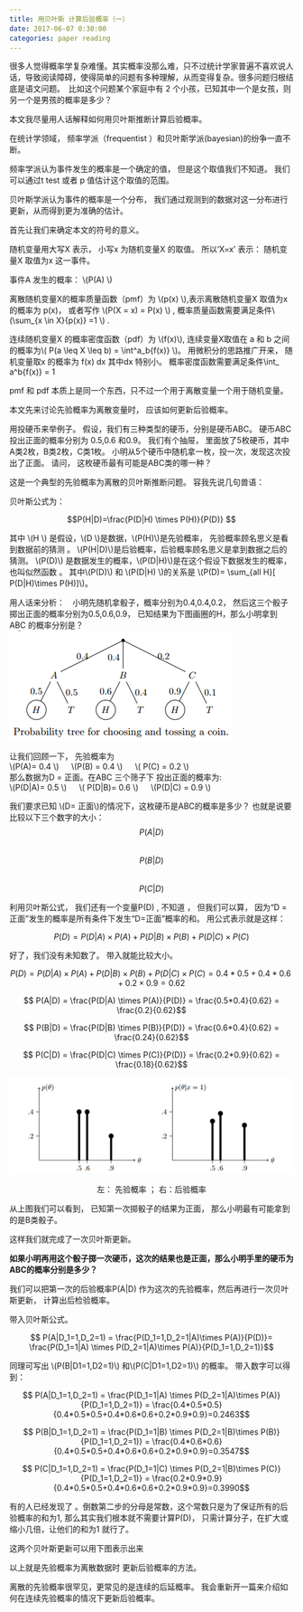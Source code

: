 ```yaml
---
title: 用贝叶斯 计算后验概率（一）
date: 2017-06-07 0:30:00
categories: paper reading
---
```


 
很多人觉得概率学复杂难懂。其实概率没那么难，只不过统计学家普遍不喜欢说人话，导致阅读障碍，使得简单的问题有多种理解，从而变得复杂。很多问题归根结底是语文问题。　比如这个问题某个家庭中有 2 个小孩，已知其中一个是女孩，则另一个是男孩的概率是多少？　

本文我尽量用人话解释如何用贝叶斯推断计算后验概率。　

在统计学领域， 频率学派（frequentist ）和贝叶斯学派(bayesian)的纷争一直不断。 

频率学派认为事件发生的概率是一个确定的值， 但是这个取值我们不知道。 我们可以通过t test 或者 p 值估计这个取值的范围。

贝叶斯学派认为事件的概率是一个分布， 我们通过观测到的数据对这一分布进行更新，从而得到更为准确的估计。

首先让我们来确定本文的符号的意义。

随机变量用大写X 表示， 小写x 为随机变量X 的取值。 所以‘X=x’ 表示： 随机变量X 取值为x 这一事件。

事件A 发生的概率： \\(P(A) \\)

离散随机变量X的概率质量函数（pmf）为 \\(p(x) \\),表示离散随机变量X 取值为x 的概率为 p(x)， 或者写作 \\(P(X = x) = P(x) \\) , 概率质量函数需要满足条件\\(\sum_{x \in X}{p(x)}  =1 \\)  .

连续随机变量X 的概率密度函数（pdf）为 \\(f(x)\\), 连续变量X取值在 a 和 b 之间的概率为\\( P(a \leq X \leq b) = \int^a_b{f(x)} \\)。 用微积分的思路推广开来， 随机变量取x 的概率为 f(x) dx 其中dx 特别小。 概率密度函数需要满足条件\int_ a^b{f(x)}  = 1 

pmf 和 pdf 本质上是同一个东西，只不过一个用于离散变量一个用于随机变量。 

本文先来讨论先验概率为离散变量时， 应该如何更新后验概率。

用投硬币来举例子。 假设，我们有三种类型的硬币，分别是硬币ABC。 硬币ABC投出正面的概率分别为 0.5,0.6 和0.9。 我们有个抽屉， 里面放了5枚硬币，其中A类2枚，B类2枚，C类1枚。 小明从5个硬币中随机拿一枚，投一次，发现这次投出了正面。 请问， 这枚硬币最有可能是ABC类的哪一种？

这是一个典型的先验概率为离散的贝叶斯推断问题。 容我先说几句兽语：

贝叶斯公式为：

$$P(H|D)=\frac{P(D|H) \times P(H)}{P(D)} $$  

其中 \\(H \\) 是假设，\\(D \\)是数据，\\(P(H)\\)是先验概率，
先验概率顾名思义是看到数据前的猜测 。 \\(P(H|D)\\)是后验概率，后验概率顾名思义是拿到数据之后的猜测。 \\(P(D)\\) 是数据发生的概率，\\(P(D|H)\\)是在这个假设下数据发生的概率，也叫似然函数 。 
其中\\(P(D)\\) 和 \\(P(D|H) \\)的关系是 \\(P(D)= \sum_{all H}[ P(D|H)\times P(H)]\\)。

用人话来分析：　小明先随机拿骰子，概率分别为0.4,0.4,0.2， 然后这三个骰子掷出正面的概率分别为0.5,0.6,0.9， 已知结果为下图画圈的H，那么小明拿到ABC 的概率分别是？
![image](/images/bayesian-image1.png)  
 

让我们回顾一下， 先验概率为  
\\(P(A)= 0.4 \\)  &emsp;   \\(P(B) = 0.4  \\)   &emsp;  \\( P(C) = 0.2  \\)     
那么数据为D = 正面。在ABC 三个筛子下 投出正面的概率为:  
\\(P(D|A)= 0.5  \\)  &emsp;
\\( P(D|B)= 0.6  \\)  &emsp;
\\(P(D|C) = 0.9  \\)

我们要求已知 \\(D= 正面\\)的情况下，这枚硬币是ABC的概率是多少？ 也就是说要比较以下三个数字的大小：  
$$  P(A|D)$$  
$$  P(B|D) $$  
$$  P(C|D) $$  

利用贝叶斯公式， 我们还有一个变量P(D) , 不知道 ， 但我们可以算， 因为“D = 正面”发生的概率是所有条件下发生“D=正面”概率的和。 用公式表示就是这样：  

$$   P(D) = P(D|A) \times P(A) + P(D|B)\times P(B) +P(D|C)\times P(C)  $$  

好了，我们没有未知数了。 带入就能比较大小。  

$$ P(D) = P(D|A) \times P(A) + P(D|B)\times P(B) +P(D|C)\times P(C) = 0.4*0.5+0.4*0.6+0.2×0.9= 0.62$$  

$$ P(A|D)  = \frac{P(D|A) \times P(A)}{P(D)} = \frac{0.5*0.4}{0.62} = \frac{0.2}{0.62}$$   

$$  P(B|D)  = \frac{P(D|B) \times P(B)}{P(D)} = \frac{0.6*0.4}{0.62} = \frac{0.24}{0.62}$$   

$$  P(C|D)  = \frac{P(D|C) \times P(C)}{P(D)} = \frac{0.2*0.9}{0.62} = \frac{0.18}{0.62}$$   

![image](/images/bayesian-image2.png)  
 
<div style="text-align:center;" >左： 先验概率 ； 右：后验概率   </div>  
 

从上图我们可以看到， 已知第一次掷骰子的结果为正面， 那么小明最有可能拿到的是B类骰子。

这样我们就完成了一次贝叶斯更新。

**如果小明再用这个骰子掷一次硬币，这次的结果也是正面，那么小明手里的硬币为ABC的概率分别是多少？**

我们可以把第一次的后验概率P(A|D) 作为这次的先验概率，然后再进行一次贝叶斯更新， 计算出后检验概率。

带入贝叶斯公式。

$$   P(A|D_1=1,D_2=1) = \frac{P(D_1=1,D_2=1|A)\times P(A)}{P(D)}= \frac{P(D_1=1|A) \times P(D_2=1|A)\times P(A)}{P(D_1=1,D_2=1)}$$  

同理可写出 \\(P(B|D1=1,D2=1)\\) 和\\(P(C|D1=1,D2=1)\\) 的概率。
带入数字可以得到：

$$  P(A|D_1=1,D_2=1) = \frac{P(D_1=1|A) \times P(D_2=1|A)\times P(A)}{P(D_1=1,D_2=1)} = \frac{0.4*0.5*0.5}{0.4*0.5*0.5+0.4*0.6*0.6+0.2*0.9*0.9}=0.2463$$ 

$$  P(B|D_1=1,D_2=1) = \frac{P(D_1=1|B) \times P(D_2=1|B)\times P(B)}{P(D_1=1,D_2=1)} = \frac{0.4*0.6*0.6}{0.4*0.5*0.5+0.4*0.6*0.6+0.2*0.9*0.9}=0.3547$$  

$$  P(C|D_1=1,D_2=1) = \frac{P(D_1=1|C) \times P(D_2=1|B)\times P(C)}{P(D_1=1,D_2=1)} = \frac{0.2*0.9*0.9}{0.4*0.5*0.5+0.4*0.6*0.6+0.2*0.9*0.9}=0.3990$$  


有的人已经发现了 。倒数第二步的分母是常数，这个常数只是为了保证所有的后验概率的和为1, 那么其实我们根本就不需要计算P(D)， 只需计算分子，在扩大或缩小几倍，让他们的和为1 就行了。

这两个贝叶斯更新可以用下图表示出来

以上就是先验概率为离散数据时 更新后验概率的方法。

离散的先验概率很罕见，更常见的是连续的后延概率。 我会重新开一篇来介绍如何在连续先验概率的情况下更新后验概率。

